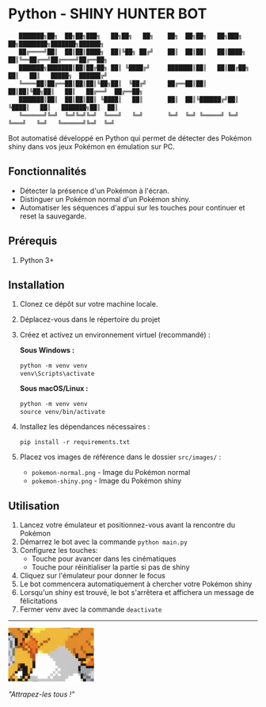 # Python - SHINY HUNTER BOT

```
   ███████╗██╗  ██╗██╗███╗   ██╗██╗   ██╗    ██╗  ██╗██╗   ██╗███╗   ██╗████████╗███████╗██████╗
   ██╔════╝██║  ██║██║████╗  ██║╚██╗ ██╔╝    ██║  ██║██║   ██║████╗  ██║╚══██╔══╝██╔════╝██╔══██╗
   ███████╗███████║██║██╔██╗ ██║ ╚████╔╝     ███████║██║   ██║██╔██╗ ██║   ██║   █████╗  ██████╔╝
   ╚════██║██╔══██║██║██║╚██╗██║  ╚██╔╝      ██╔══██║██║   ██║██║╚██╗██║   ██║   ██╔══╝  ██╔══██╗
   ███████║██║  ██║██║██║ ╚████║   ██║       ██║  ██║╚██████╔╝██║ ╚████║   ██║   ███████╗██║  ██║
   ╚══════╝╚═╝  ╚═╝╚═╝╚═╝  ╚═══╝   ╚═╝       ╚═╝  ╚═╝ ╚═════╝ ╚═╝  ╚═══╝   ╚═╝   ╚══════╝╚═╝  ╚═╝
```

Bot automatisé développé en Python qui permet de détecter des Pokémon shiny dans vos jeux Pokémon en émulation sur PC.

## Fonctionnalités

- Détecter la présence d'un Pokémon à l'écran.
- Distinguer un Pokémon normal d'un Pokémon shiny.
- Automatiser les séquences d'appui sur les touches pour continuer et reset la sauvegarde.

## Prérequis

1. Python 3+

## Installation

1. Clonez ce dépôt sur votre machine locale.
2. Déplacez-vous dans le répertoire du projet
3. Créez et activez un environnement virtuel (recommandé) :

   **Sous Windows :**

   ```
   python -m venv venv
   venv\Scripts\activate
   ```

   **Sous macOS/Linux :**

   ```
   python -m venv venv
   source venv/bin/activate
   ```

4. Installez les dépendances nécessaires :

   ```
   pip install -r requirements.txt
   ```

5. Placez vos images de référence dans le dossier `src/images/` :
   - `pokemon-normal.png` - Image du Pokémon normal
   - `pokemon-shiny.png` - Image du Pokémon shiny

## Utilisation

1. Lancez votre émulateur et positionnez-vous avant la rencontre du Pokémon
2. Démarrez le bot avec la commande `python main.py`
3. Configurez les touches:
   - Touche pour avancer dans les cinématiques
   - Touche pour réinitialiser la partie si pas de shiny
4. Cliquez sur l'émulateur pour donner le focus
5. Le bot commencera automatiquement à chercher votre Pokémon shiny
6. Lorsqu'un shiny est trouvé, le bot s'arrêtera et affichera un message de félicitations
7. Fermer venv avec la commande `deactivate`

---

![shiny-pokemon](src/images/shiny_pokemon.png)

_"Attrapez-les tous !"_
